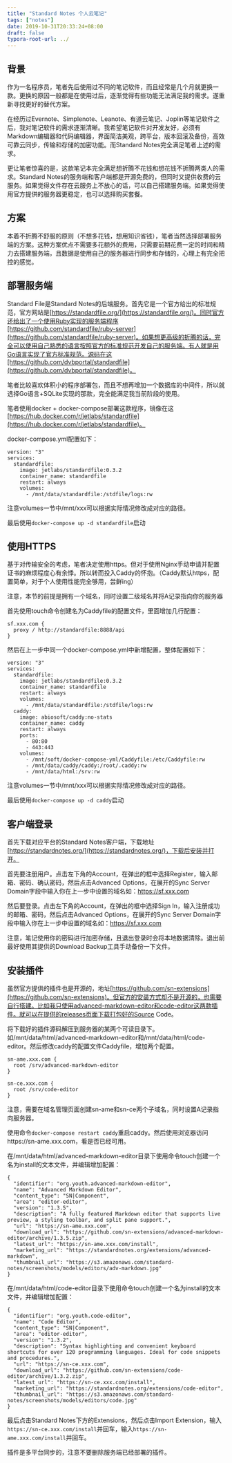 ```yaml
---
title: "Standard Notes 个人云笔记"
tags: ["notes"]
date: 2019-10-31T20:33:24+08:00
draft: false
typora-root-url: ../
---
```


## 背景

作为一名程序员，笔者先后使用过不同的笔记软件，而且经常是几个月就更换一款。更换的原因一般都是在使用过后，逐渐觉得有些功能无法满足我的需求。遂重新寻找更好的替代方案。

在经历过Evernote、Simplenote、Leanote、有道云笔记、Joplin等笔记软件之后，我对笔记软件的需求逐渐清晰。我希望笔记软件对开发友好，必须有Markdown编辑器和代码编辑器，界面简洁美观，跨平台，版本回滚及备份，高效可靠云同步，传输和存储的加密功能。而Standard Notes完全满足笔者上述的需求。

更让笔者惊喜的是，这款笔记本完全满足想折腾不花钱和想花钱不折腾两类人的需求。Standard Notes的服务端和客户端都是开源免费的，但同时又提供收费的云服务。如果觉得文件存在云服务上不放心的话，可以自己搭建服务端。如果觉得使用官方提供的服务器更稳定，也可以选择购买套餐。

## 方案

本着不折腾不舒服的原则（不想多花钱，想用知识省钱），笔者当然选择部署服务端的方案。这种方案优点不需要多花额外的费用，只需要前期花费一定的时间和精力去搭建服务端，且数据是使用自己的服务器进行同步和存储的，心理上有完全把控的感觉。


## 部署服务端

Standard File是Standard Notes的后端服务。首先它是一个官方给出的标准规范，官方网站是[https://standardfile.org/](https://standardfile.org/)。同时官方还给出了一个使用Ruby实现的服务端程序[https://github.com/standardfile/ruby-server](https://github.com/standardfile/ruby-server)。如果想更高级的折腾的话，完全可以使用自己熟悉的语言按照官方的标准规范开发自己的服务端。有人就是用Go语言实现了官方标准规范。源码在这[https://github.com/dvbportal/standardfile](https://github.com/dvbportal/standardfile)。

笔者比较喜欢体积小的程序部署包，而且不想再增加一个数据库的中间件，所以就选择Go语言+SQLite实现的那款，完全能满足我当前阶段的使用。

笔者使用docker + docker-compose部署这款程序，镜像在这[https://hub.docker.com/r/jetlabs/standardfile](https://hub.docker.com/r/jetlabs/standardfile)。

docker-compose.yml配置如下：

```
version: "3"
services:
  standardfile:
    image: jetlabs/standardfile:0.3.2
    container_name: standardfile
    restart: always
    volumes:
      - /mnt/data/standardfile:/stdfile/logs:rw
```

注意volumes一节中/mnt/xxx可以根据实际情况修改成对应的路径。

最后使用`docker-compose up -d standardfile`启动


## 使用HTTPS

基于对传输安全的考虑，笔者决定使用https。但对于使用Nginx手动申请并配置证书的麻烦程度心有余悸。所以转而投入Caddy的怀抱。（Caddy默认https，配置简单，对于个人使用性能完全够用，尝鲜ing）

注意，本节的前提是拥有一个域名，同时设置二级域名并将A记录指向你的服务器

首先使用touch命令创建名为Caddyfile的配置文件，里面增加几行配置：
```
sf.xxx.com {
  proxy / http://standardfile:8888/api
}
```

然后在上一步中同一个docker-compose.yml中新增配置，整体配置如下：

```
version: "3"
services:
  standardfile:
    image: jetlabs/standardfile:0.3.2
    container_name: standardfile
    restart: always
    volumes:
      - /mnt/data/standardfile:/stdfile/logs:rw
  caddy:
    image: abiosoft/caddy:no-stats
    container_name: caddy
    restart: always
    ports:
      - 80:80
      - 443:443
    volumes:
      - /mnt/soft/docker-compose-yml/Caddyfile:/etc/Caddyfile:rw
      - /mnt/data/caddy/caddy:/root/.caddy:rw
      - /mnt/data/html:/srv:rw
```

注意volumes一节中/mnt/xxx可以根据实际情况修改成对应的路径。

最后使用`docker-compose up -d caddy`启动


## 客户端登录

首先下载对应平台的Standard Notes客户端，下载地址[https://standardnotes.org/](https://standardnotes.org/)，下载后安装并打开。


首先要注册用户。点击左下角的Account，在弹出的框中选择Register，输入邮箱、密码、确认密码，然后点击Advanced Options，在展开的Sync Server Domain字段中输入你在上一步中设置的域名如：https://sf.xxx.com

然后要登录。点击左下角的Account，在弹出的框中选择Sign In，输入注册成功的邮箱、密码，然后点击Advanced Options，在展开的Sync Server Domain字段中输入你在上一步中设置的域名如：https://sf.xxx.com

注意，笔记使用你的密码进行加密存储，且退出登录时会将本地数据清除。退出前最好使用其提供的Download Backup工具手动备份一下文件。

## 安装插件

虽然官方提供的插件也是开源的，地址[https://github.com/sn-extensions](https://github.com/sn-extensions)。但官方的安装方式却不是开源的，也需要自行搭建。比如我只使用advanced-markdown-editor和code-editor这两款插件。就可以在提供的releases页面下载打包好的Source Code。

将下载好的插件源码解压到服务器的某两个可读目录下。如/mnt/data/html/advanced-markdown-editor和/mnt/data/html/code-editor。然后修改caddy的配置文件Caddyfile，增加两个配置。

```
sn-ame.xxx.com {
  root /srv/advanced-markdown-editor
}

sn-ce.xxx.com {
  root /srv/code-editor
}

```

注意，需要在域名管理页面创建sn-ame和sn-ce两个子域名，同时设置A记录指向服务器。

使用命令`docker-compose restart caddy`重启caddy。然后使用浏览器访问https://sn-ame.xxx.com，看是否已经可用。

在/mnt/data/html/advanced-markdown-editor目录下使用命令touch创建一个名为install的文本文件，并编辑增加配置：
```
{
  "identifier": "org.youth.advanced-markdown-editor",
  "name": "Advanced Markdown Editor",
  "content_type": "SN|Component",
  "area": "editor-editor",
  "version": "1.3.5",
  "description": "A fully featured Markdown editor that supports live preview, a styling toolbar, and split pane support.",
  "url": "https://sn-ame.xxx.com",
  "download_url": "https://github.com/sn-extensions/advanced-markdown-editor/archive/1.3.5.zip",
  "latest_url": "https://sn-ame.xxx.com/install",
  "marketing_url": "https://standardnotes.org/extensions/advanced-markdown",
  "thumbnail_url": "https://s3.amazonaws.com/standard-notes/screenshots/models/editors/adv-markdown.jpg"
}
```


在/mnt/data/html/code-editor目录下使用命令touch创建一个名为install的文本文件，并编辑增加配置：
```
{
  "identifier": "org.youth.code-editor",
  "name": "Code Editor",
  "content_type": "SN|Component",
  "area": "editor-editor",
  "version": "1.3.2",
  "description": "Syntax highlighting and convenient keyboard shortcuts for over 120 programming languages. Ideal for code snippets and procedures.",
  "url": "https://sn-ce.xxx.com",
  "download_url": "https://github.com/sn-extensions/code-editor/archive/1.3.2.zip",
  "latest_url": "https://sn-ce.xxx.com/install",
  "marketing_url": "https://standardnotes.org/extensions/code-editor",
  "thumbnail_url": "https://s3.amazonaws.com/standard-notes/screenshots/models/editors/code.jpg"
}
```

最后点击Standard Notes下方的Extensions，然后点击Import Extension，输入`https://sn-ce.xxx.com/install`并回车，输入`https://sn-ame.xxx.com/install`并回车。

插件是多平台同步的，注意不要删除服务端已经部署的插件。

